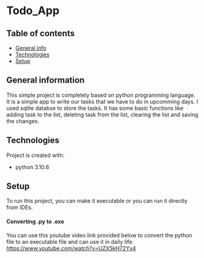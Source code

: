 # Todo_App

## Table of contents
* [General info](#general-info)
* [Technologies](#technologies)
* [Setup](#setup)

## General information

This simple project is completely based on python programming language.
It is a simple app to write our tasks that we have to do in upcomming days.
I used sqlite databse to store the tasks.
It has some basic functions like adding task to the list, deleting task from the list, clearing the list and saving the changes.

## Technologies
Project is created with:
* python 3.10.6

## Setup
To run this project, you can make it executable or you can run it directly from IDEs.

#### Converting .py to .exe 
You can use this youtube video link provided below to convert the python file to an executable file and can use it in daily life.
https://www.youtube.com/watch?v=UZX5kH72Yx4

